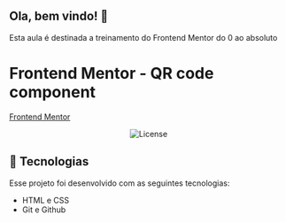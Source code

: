 ## Ola, bem vindo! 👋

Esta aula é destinada a treinamento do Frontend Mentor do 0 ao absoluto

# Frontend Mentor - QR code component
[Frontend Mentor](https://www.frontendmentor.io)

<p align="center">
  <img alt="License" src="/qr-code-component-main/images/desktop-design.jpg">
</p>

## 🚀 Tecnologias

Esse projeto foi desenvolvido com as seguintes tecnologias:

- HTML e CSS
- Git e Github